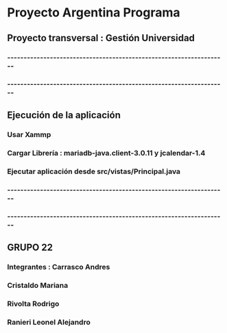 # Proyecto Argentina Programa
## Proyecto transversal : Gestión Universidad
### -------------------------------------------------------------------
### -------------------------------------------------------------------
## Ejecución de la aplicación
### Usar Xammp
### Cargar Librería : mariadb-java.client-3.0.11 y jcalendar-1.4
### Ejecutar aplicación desde src/vistas/Principal.java
### -------------------------------------------------------------------
### -------------------------------------------------------------------
## GRUPO 22
### Integrantes : Carrasco Andres
###               Cristaldo Mariana
###               Rivolta Rodrigo
###               Ranieri Leonel Alejandro
